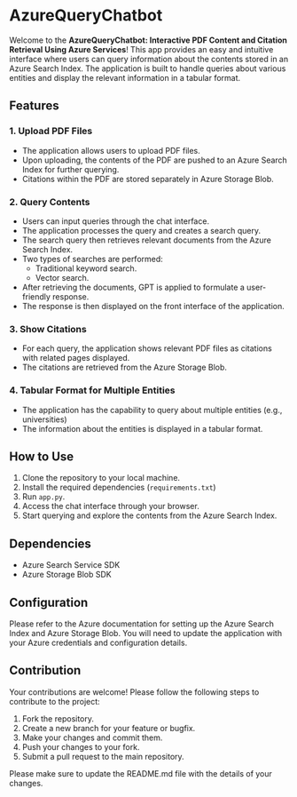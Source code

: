 # AzureQueryChatbot

Welcome to the **AzureQueryChatbot: Interactive PDF Content and Citation Retrieval Using Azure Services**! This app provides an easy and intuitive interface where users can query information about the contents stored in an Azure Search Index. The application is built to handle queries about various entities and display the relevant information in a tabular format.

## Features

### 1. Upload PDF Files
- The application allows users to upload PDF files.
- Upon uploading, the contents of the PDF are pushed to an Azure Search Index for further querying.
- Citations within the PDF are stored separately in Azure Storage Blob.

### 2. Query Contents
- Users can input queries through the chat interface.
- The application processes the query and creates a search query.
- The search query then retrieves relevant documents from the Azure Search Index.
- Two types of searches are performed:
  - Traditional keyword search.
  - Vector search.
- After retrieving the documents, GPT is applied to formulate a user-friendly response.
- The response is then displayed on the front interface of the application.

### 3. Show Citations
- For each query, the application shows relevant PDF files as citations with related pages displayed.
- The citations are retrieved from the Azure Storage Blob.

### 4. Tabular Format for Multiple Entities
- The application has the capability to query about multiple entities (e.g., universities)
- The information about the entities is displayed in a tabular format.

## How to Use

1. Clone the repository to your local machine.
2. Install the required dependencies (`requirements.txt`)
3. Run `app.py`.
4. Access the chat interface through your browser.
5. Start querying and explore the contents from the Azure Search Index.

## Dependencies

- Azure Search Service SDK
- Azure Storage Blob SDK

## Configuration

Please refer to the Azure documentation for setting up the Azure Search Index and Azure Storage Blob. You will need to update the application with your Azure credentials and configuration details.

## Contribution

Your contributions are welcome! Please follow the following steps to contribute to the project:

1. Fork the repository.
2. Create a new branch for your feature or bugfix.
3. Make your changes and commit them.
4. Push your changes to your fork.
5. Submit a pull request to the main repository.

Please make sure to update the README.md file with the details of your changes.

